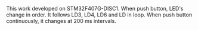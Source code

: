 This work developed on STM32F407G-DISC1. When push button, LED's change in order. It follows LD3, LD4, LD6 and LD in loop. When push button continuously, it changes at 200 ms intervals.
 
